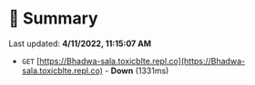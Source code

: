 # 📖 Summary
Last updated: **4/11/2022, 11:15:07 AM**

- `GET` [https://Bhadwa-sala.toxicblte.repl.co](https://Bhadwa-sala.toxicblte.repl.co) - **Down** (1331ms)
